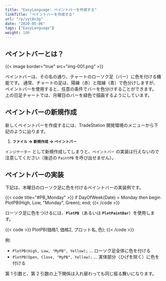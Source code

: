 ```yaml
---
title: "EasyLanguage: ペイントバーを作成する"
linkTitle: "ペイントバーを作成する"
url: "/p/vyt8n3g"
date: "2020-05-06"
tags: ["EasyLanguage"]
weight: 100
---
```


ペイントバーとは？
----

{{< image border="true" src="img-001.png" >}}

ペイントバーは、その名の通り、チャートのローソク足（バー）に色を付ける機能です。
通常、チャートの足は、陽線（赤）と陰線（青）で色分けしますが、ペイントバーを使用すると、任意の条件でバーを色分けすることができます。
上の日足チャートでは、月曜日のバーを緑色で描画するようにしています。


ペイントバーの新規作成
----

新しくペイントバーを作成するには、TradeStation 開発環境のメニューから下記のように辿ります。

1. __`ファイル` → `新規作成` → `ペイントバー`__

`インジケーター` として新規作成してしまうと、`ペイントバー` の実装は行えないので注意してください（後述の `PaintPB` を呼び出せません）。


ペイントバーの実装
----

下記は、木曜日のローソク足に色を付けるペイントバーの実装例です。

{{< code title="#PB_Monday" >}}
if DayOfWeek(Date) = Monday then begin
    PlotPB(High, Low, "Monday", Green);
end;
{{< /code >}}

ローソク足に色をつけるには、__`PlotPB`__（あるいは __`PlotPaintBar`__）を使用します。

{{< code >}}
PlotPB(価格1, 価格2, プロット名, 色);
{{< /code >}}

例:

- `PlotPB(High, Low, "MyPB", Yellow);` ... ローソク足全体に色を付ける
- `PlotPB(Open, Close, "MyPB", Yellow);` ... 実体部分（ひげを除く）に色を付ける

第 1 引数と、第 2 引数の上下関係は入れ替わっても同じ振る舞いになります。

